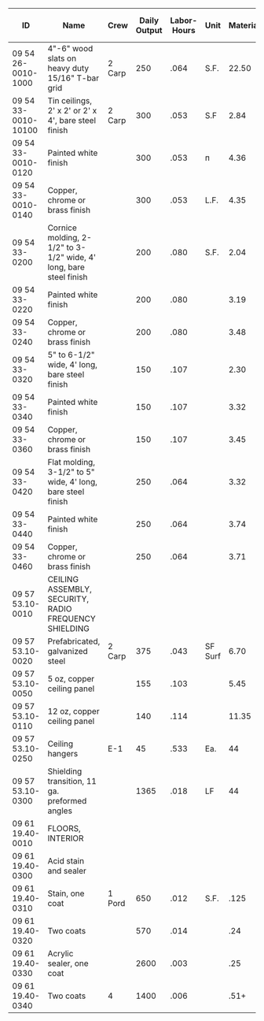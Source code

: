 | ID      | Name                                                                 | Crew   | Daily Output | Labor-Hours | Unit     | Material | Labor  | Equipment | Total  | Total Incl O&P |
|---------|----------------------------------------------------------------------|--------|--------------|-------------|----------|----------|--------|-----------|--------|----------------|
| 09 54 26-0010-1000 | 4"-6" wood slats on heavy duty 15/16" T-bar grid           | 2 Carp | 250          | .064        | S.F.     | 22.50    | 3.60   |           | 26.10  | 30.50          |
| 09 54 33-0010-10100 | Tin ceilings, 2' x 2' or 2' x 4', bare steel finish        | 2 Carp | 300          | .053        | S.F      | 2.84     | 333    |           | 5ထုံ   | 7.60           |
| 09 54 33-0010-0120 | Painted white finish                                       |        | 300          | .053        | п        | 4.36     |        |           | 7.ကို   | 9.25           |
| 09 54 33-0010-0140 | Copper, chrome or brass finish                             |        | 300          | .053        | L.F.     | 4.35     | 3      |           | 7.ကို   | 9.25           |
| 09 54 33-0200      | Cornice molding, 2-1/2" to 3-1/2" wide, 4' long, bare steel finish |        | 200          | .080        | S.F.     | 2.04     | 4.50   |           | 6.54   | 8.95           |
| 09 54 33-0220      | Painted white finish                                       |        | 200          | .080        |          | 3.19     | 4.50   |           | 7.69   | 10.20          |
| 09 54 33-0240      | Copper, chrome or brass finish                             |        | 200          | .080        |          | 3.48     | 4.50   |           | 7.98   | 10.55          |
| 09 54 33-0320      | 5" to 6-1/2" wide, 4' long, bare steel finish              |        | 150          | .107        |          | 2.30     | 699    |           | 8.30   | 11.50          |
| 09 54 33-0340      | Painted white finish                                       |        | 150          | .107        |          | 3.32     |        |           | 9.32   | 12.60          |
| 09 54 33-0360      | Copper, chrome or brass finish                             |        | 150          | .107        |          | 3.45     |        |           | 9.45   | 12.75          |
| 09 54 33-0420      | Flat molding, 3-1/2" to 5" wide, 4' long, bare steel finish|        | 250          | .064        |          | 3.32     | 3.60   |           | 6.92   | 9              |
| 09 54 33-0440      | Painted white finish                                       |        | 250          | .064        |          | 3.74     | 3.60   |           | 7.34   | 9.45           |
| 09 54 33-0460      | Copper, chrome or brass finish                             |        | 250          | .064        |          | 3.71     | 3.60   |           | 7.31   | 9.45           |
| 09 57 53.10-0010   | CEILING ASSEMBLY, SECURITY, RADIO FREQUENCY SHIELDING      |        |              |             |          |          |        |           |        |                |
| 09 57 53.10-0020   | Prefabricated, galvanized steel                            | 2 Carp | 375          | .043        | SF Surf  | 6.70     | 2.40   |           | 9.10   | 11             |
| 09 57 53.10-0050   | 5 oz, copper ceiling panel                                 |        | 155          | .103        |          | 5.45     | 5.80   |           | 11.25  | 14.65          |
| 09 57 53.10-0110   | 12 oz, copper ceiling panel                                |        | 140          | .114        |          | 11.35    | 6.45   |           | 17.80  | 22             |
| 09 57 53.10-0250   | Ceiling hangers                                            | E-1    | 45           | .533        | Ea.      | 44       | 32.50  | 3.27      | 79.77  | 102            |
| 09 57 53.10-0300   | Shielding transition, 11 ga. preformed angles              |        | 1365         | .018        | LF       | 44       | 1.07   | .11       | 45.18  | 50.50          |
| 09 61 19.40-0010   | FLOORS, INTERIOR                                           |        |              |             |          |          |        |           |        |                |
| 09 61 19.40-0300   | Acid stain and sealer                                      |        |              |             |          |          |        |           |        |                |
| 09 61 19.40-0310   | Stain, one coat                                            | 1 Pord | 650          | .012        | S.F.     | .125     | .59    |           | .71    | 1              |
| 09 61 19.40-0320   | Two coats                                                  |        | 570          | .014        |          | .24      | .67    |           | .91    | 1.26           |
| 09 61 19.40-0330   | Acrylic sealer, one coat                                   |        | 2600         | .003        |          | .25      | .15    |           | .40    | .50            |
| 09 61 19.40-0340   | Two coats                                                  | 4      | 1400         | .006        |          | .51+     | .27    |           | .78    | .96            |